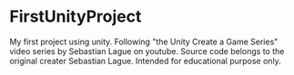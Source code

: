 # FirstUnityProject
My first project using unity.
Following "the Unity Create a Game Series" video series by Sebastian Lague on youtube.
Source code belongs to the original creater Sebastian Lague.
Intended for educational purpose only.
